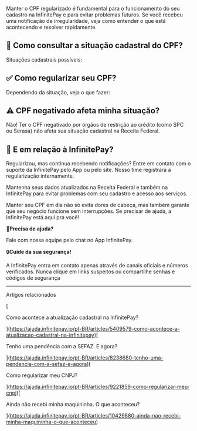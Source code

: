 Manter o CPF regularizado é fundamental para o funcionamento do seu cadastro na InfinitePay e para evitar problemas futuros. Se você recebeu uma notificação de irregularidade, veja como entender o que está acontecendo e resolver rapidamente.

## 🔎 **Como consultar a situação cadastral do CPF?**

Situações cadastrais possíveis:

## ✅ **Como regularizar seu CPF?**

Dependendo da situação, veja o que fazer:

## ⚠️ **CPF negativado afeta minha situação?**

Não! Ter o CPF negativado por órgãos de restrição ao crédito (como SPC ou Serasa) não afeta sua situação cadastral na Receita Federal.

## 🚨 **E em relação à InfinitePay?**

Regularizou, mas continua recebendo notificações? Entre em contato com o suporte da InfinitePay pelo App ou pelo site. Nosso time registrará a regularização internamente.

Mantenha seus dados atualizados na Receita Federal e também na InfinitePay para evitar problemas com seu cadastro e acesso aos serviços.

Manter seu CPF em dia não só evita dores de cabeça, mas também garante que seu negócio funcione sem interrupções. Se precisar de ajuda, a InfinitePay está aqui pra você!

🔔**Precisa de ajuda?**

Fale com nossa equipe pelo chat no App InfinitePay.

🔒**Cuide da sua segurança!**

A InfinitePay entra em contato apenas através de canais oficiais e números verificados. Nunca clique em links suspeitos ou compartilhe senhas e códigos de segurança

___

Artigos relacionados

[

Como acontece a atualização cadastral na InfinitePay?

](https://ajuda.infinitepay.io/pt-BR/articles/5409579-como-acontece-a-atualizacao-cadastral-na-infinitepay)[

Tenho uma pendência com a SEFAZ. E agora?

](https://ajuda.infinitepay.io/pt-BR/articles/8238680-tenho-uma-pendencia-com-a-sefaz-e-agora)[

Como regularizar meu CNPJ?

](https://ajuda.infinitepay.io/pt-BR/articles/9221859-como-regularizar-meu-cnpj)[

Ainda não recebi minha maquininha. O que aconteceu?

](https://ajuda.infinitepay.io/pt-BR/articles/10429880-ainda-nao-recebi-minha-maquininha-o-que-aconteceu)